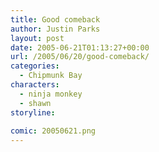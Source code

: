 ```yaml
---
title: Good comeback
author: Justin Parks
layout: post
date: 2005-06-21T01:13:27+00:00
url: /2005/06/20/good-comeback/
categories:
  - Chipmunk Bay
characters:
  - ninja monkey
  - shawn
storyline:
  
comic: 20050621.png
---
```

